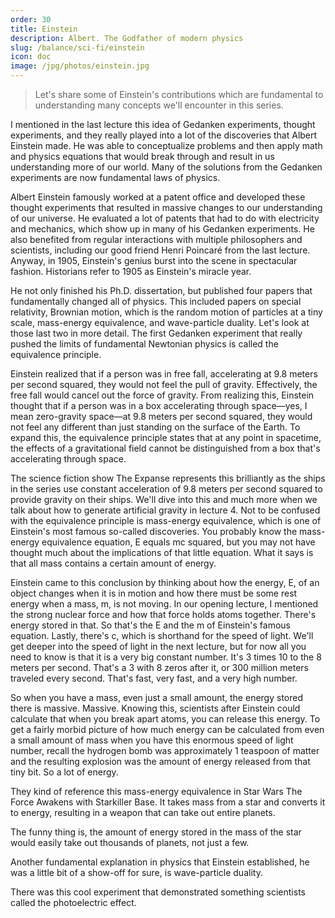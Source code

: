 ```yaml
---
order: 30
title: Einstein
description: Albert. The Godfather of modern physics
slug: /balance/sci-fi/einstein
icon: doc
image: /jpg/photos/einstein.jpg
---
```

> Let's share some of Einstein's contributions which are fundamental to understanding many concepts we'll encounter in this series.

I mentioned in the last lecture this idea of Gedanken experiments, thought experiments, and they really played into a lot of the discoveries that Albert Einstein made. He was able to conceptualize problems and then apply math and physics equations that would break through and result in us understanding more of our world. Many of the solutions from the Gedanken experiments are now fundamental laws of physics.

Albert Einstein famously worked at a patent office and developed these thought experiments that resulted in massive changes to our understanding of our universe. He evaluated a lot of patents that had to do with electricity and mechanics, which show up in many of his Gedanken experiments. He also benefited from regular interactions with multiple philosophers and scientists, including our good friend Henri Poincaré from the last lecture. Anyway, in 1905, Einstein's genius burst into the scene in spectacular fashion. Historians refer to 1905 as Einstein's miracle year.

He not only finished his Ph.D. dissertation, but published four papers that fundamentally changed all of physics. This included papers on special relativity, Brownian motion, which is the random motion of particles at a tiny scale, mass-energy equivalence, and wave-particle duality. Let's look at those last two in more detail. The first Gedanken experiment that really pushed the limits of fundamental Newtonian physics is called the equivalence principle.

Einstein realized that if a person was in free fall, accelerating at 9.8 meters per second squared, they would not feel the pull of gravity. Effectively, the free fall would cancel out the force of gravity. From realizing this, Einstein thought that if a person was in a box accelerating through space—yes, I mean zero-gravity space—at 9.8 meters per second squared, they would not feel any different than just standing on the surface of the Earth. To expand this, the equivalence principle states that at any point in spacetime, the effects of a gravitational field cannot be distinguished from a box that's accelerating through space.

The science fiction show The Expanse represents this brilliantly as the ships in the series use constant acceleration of 9.8 meters per second squared to provide gravity on their ships. We'll dive into this and much more when we talk about how to generate artificial gravity in lecture 4. Not to be confused with the equivalence principle is mass-energy equivalence, which is one of Einstein's most famous so-called discoveries. You probably know the mass-energy equivalence equation, E equals mc squared, but you may not have thought much about the implications of that little equation. What it says is that all mass contains a certain amount of energy.

Einstein came to this conclusion by thinking about how the energy, E, of an object changes when it is in motion and how there must be some rest energy when a mass, m, is not moving. In our opening lecture, I mentioned the strong nuclear force and how that force holds atoms together. There's energy stored in that. So that's the E and the m of Einstein's famous equation. Lastly, there's c, which is shorthand for the speed of light. We'll get deeper into the speed of light in the next lecture, but for now all you need to know is that it is a very big constant number. It's 3 times 10 to the 8 meters per second. That's a 3 with 8 zeros after it, or 300 million meters traveled every second. That's fast, very fast, and a very high number.

So when you have a mass, even just a small amount, the energy stored there is massive. Massive. Knowing this, scientists after Einstein could calculate that when you break apart atoms, you can release this energy. To get a fairly morbid picture of how much energy can be calculated from even a small amount of mass when you have this enormous speed of light number, recall the hydrogen bomb was approximately 1 teaspoon of matter and the resulting explosion was the amount of energy released from that tiny bit. So a lot of energy.

They kind of reference this mass-energy equivalence in Star Wars The Force Awakens with Starkiller Base. It takes mass from a star and converts it to energy, resulting in a weapon that can take out entire planets.

The funny thing is, the amount of energy stored in the mass of the star would easily take out thousands of planets, not just a few.

Another fundamental explanation in physics that Einstein established, he was a little bit of a show-off for sure, is wave-particle duality.

There was this cool experiment that demonstrated something scientists called the photoelectric effect.
